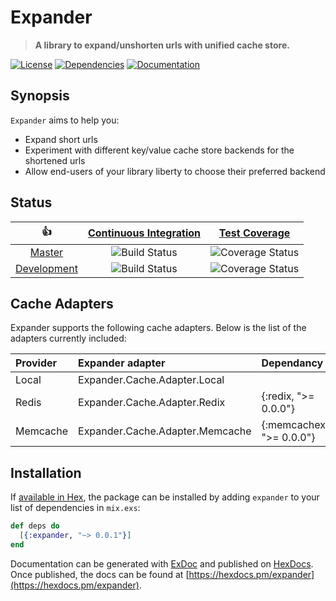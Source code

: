 # Expander

> **A library to expand/unshorten urls with unified cache store.**

[hex]: https://hex.pm/packages/expander
[hex-version-badge]:   https://img.shields.io/hexpm/v/expander.svg?maxAge=86400&style=flat-square
[hex-downloads-badge]: https://img.shields.io/hexpm/dt/expander.svg?maxAge=86400&style=flat-square
[hex-license-badge]:   https://img.shields.io/badge/license-MIT-7D26CD.svg?maxAge=86400&style=flat-square

[docs]: https://inch-ci.org/github/mojaz-io/expander
[docs-badge]: https://inch-ci.org/github/mojaz-io/expander.svg?branch=master&style=flat-square

[deps]: https://beta.hexfaktor.org/github/mojaz-io/expander
[deps-badge]: https://beta.hexfaktor.org/badge/all/github/mojaz-io/expander.svg?branch=master&style=flat-square

[![License][hex-license-badge]][hex]
[![Dependencies][deps-badge]][deps]
[![Documentation][docs-badge]][docs]

## Synopsis

`Expander` aims to help you:

  - Expand short urls
  - Experiment with different key/value cache store backends for the shortened urls
  - Allow end-users of your library liberty to choose their preferred backend

## Status

|         :thumbsup:         |  [Continuous Integration][status]   |        [Test Coverage][coverage]         |
|:--------------------------:|:-----------------------------------:|:----------------------------------------:|
|      [Master][master]      |   ![Build Status][master-status]    |   ![Coverage Status][master-coverage]    |
| [Development][development] | ![Build Status][development-status] | ![Coverage Status][development-coverage] |

[status]: https://travis-ci.org/mojaz-io/expander
[coverage]: https://coveralls.io/github/mojaz-io/expander

[master]: https://github.com/mojaz-io/expander/tree/master
[master-status]: https://img.shields.io/travis/mojaz-io/expander/master.svg?maxAge=86400&style=flat-square
[master-coverage]: https://img.shields.io/coveralls/mojaz-io/expander/master.svg?maxAge=86400&style=flat-square

[development]: https://github.com/mojaz-io/expander/tree/development
[development-status]: https://img.shields.io/travis/mojaz-io/expander/development.svg?maxAge=86400&style=flat-square
[development-coverage]: https://img.shields.io/coveralls/mojaz-io/expander/development.svg?maxAge=86400&style=flat-square

## Cache Adapters

Expander supports the following cache adapters. Below is the list of the adapters currently included:

Provider   | Expander adapter                | Dependancy
:----------| :-------------------------------| :----------
Local      | Expander.Cache.Adapter.Local    |
Redis      | Expander.Cache.Adapter.Redix    | {:redix, ">= 0.0.0"}
Memcache   | Expander.Cache.Adapter.Memcache | {:memcachex, ">= 0.0.0"}


## Installation

If [available in Hex](https://hex.pm/docs/publish), the package can be installed
by adding `expander` to your list of dependencies in `mix.exs`:

```elixir
def deps do
  [{:expander, "~> 0.0.1"}]
end
```

Documentation can be generated with [ExDoc](https://github.com/elixir-lang/ex_doc)
and published on [HexDocs](https://hexdocs.pm). Once published, the docs can
be found at [https://hexdocs.pm/expander](https://hexdocs.pm/expander).

